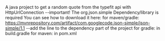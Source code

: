 A java project to get a random quote from the typefit api with HttpUrlConnection --important! 
    The org.json.simple Dependency/library is required
        You can see how to download it here:
            for maven/gradle: 
            https://mvnrepository.com/artifact/com.googlecode.json-simple/json-simple/1.1
            --add the line to the dependency part of the project
            for gradle: in build.gradle
            for maven: in pom.xml

